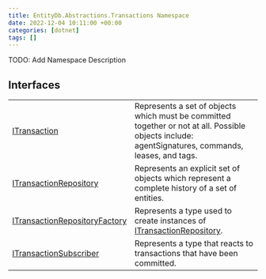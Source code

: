 ```yaml
---
title: EntityDb.Abstractions.Transactions Namespace
date: 2022-12-04 10:11:00 +00:00
categories: [dotnet]
tags: []
---
```



TODO: Add Namespace Description

## Interfaces
<table><tr><td><!--/posts/dotnet-entitydb-abstractions-transactions-itransaction--><a href='#'>ITransaction</a></td><td>
Represents a set of objects which must be committed together or not at all. Possible objects include:
agentSignatures,
commands, leases, and tags.
</td></tr><tr><td><!--/posts/dotnet-entitydb-abstractions-transactions-itransactionrepository--><a href='#'>ITransactionRepository</a></td><td>
Represents an explicit set of objects which represent a complete history of a set of entities.
</td></tr><tr><td><!--/posts/dotnet-entitydb-abstractions-transactions-itransactionrepositoryfactory--><a href='#'>ITransactionRepositoryFactory</a></td><td>
Represents a type used to create instances of <!--/posts/dotnet-entitydb-abstractions-transactions-itransactionrepository--><a href='#'>ITransactionRepository</a>.
</td></tr><tr><td><!--/posts/dotnet-entitydb-abstractions-transactions-itransactionsubscriber--><a href='#'>ITransactionSubscriber</a></td><td>
Represents a type that reacts to transactions that have been committed.
</td></tr></table>
